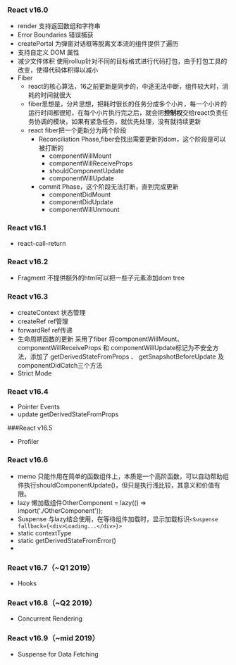 ### React v16.0
- render 支持返回数组和字符串
- Error Boundaries  错误捕获
- createPortal  为弹窗对话框等脱离文本流的组件提供了遍历
- 支持自定义 DOM 属性
- 减少文件体积  使用rollup针对不同的目标格式进行代码打包，由于打包工具的改变，使得代码体积得以减小
- Fiber  
  - react的核心算法，16之前更新是同步的，中途无法中断，组件较大时，消耗的时间就很大
  - fiber思想是，分片思想，把耗时很长的任务分成多个小片，每一个小片的运行时间都很短，在每个小片执行完之后，就会把**控制权**交给react负责任务协调的模块，如果有紧急任务，就优先处理，没有就持续更新
  - react fiber把一个更新分为两个阶段
    - Reconciliation Phase,fiber会找出需要更新的dom，这个阶段是可以被打断的
      - componentWillMount
      - componentWillReceiveProps
      - shouldComponentUpdate
      - componentWillUpdate
    - commit Phase，这个阶段无法打断，直到完成更新
      - componentDidMount
      - componentDidUpdate
      - componentWillUnmount


### React v16.1
- react-call-return
  
### React v16.2
- Fragment  不提供额外的html可以把一些子元素添加dom tree
  
### React v16.3
- createContext  状态管理
- createRef   ref管理
- forwardRef  ref传递
- 生命周期函数的更新 采用了fiber 将componentWillMount、componentWillReceiveProps 和 componentWillUpdate标记为不安全方法，添加了 getDerivedStateFromProps 、 getSnapshotBeforeUpdate 及 componentDidCatch三个方法
- Strict Mode

### React v16.4
- Pointer Events
- update getDerivedStateFromProps

###React v16.5
- Profiler
  
### React v16.6
- memo 只能作用在简单的函数组件上，本质是一个高阶函数，可以自动帮助组件执行shouldComponentUpdate()，但只是执行浅比较，其意义和价值有限。
- lazy  懒加载组件OtherComponent = lazy(() => import('./OtherComponent'));
- Suspense 与lazy结合使用，在等待组件加载时，显示加载标识```<Suspense fallback={<div>Loading...</div>}>```
- static contextType
- static getDerivedStateFromError()
- 
### React v16.7（~Q1 2019）
- Hooks

### React v16.8（~Q2 2019）
- Concurrent Rendering
 
### React v16.9（~mid 2019）
- Suspense for Data Fetching
